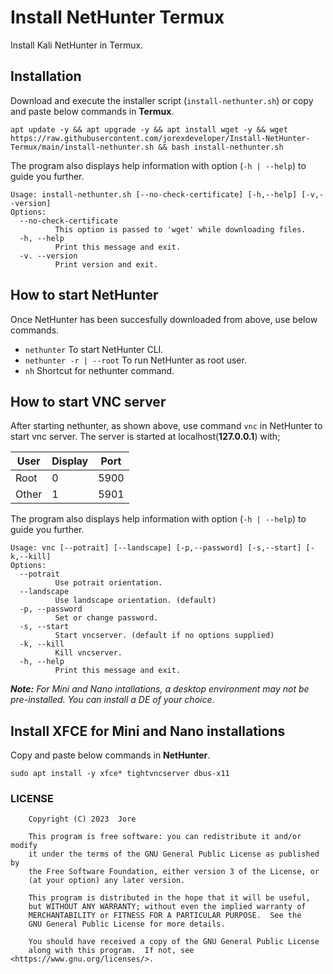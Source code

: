 # Install NetHunter Termux

Install Kali NetHunter in Termux.

## Installation

Download and execute the installer script (`install-nethunter.sh`) or copy and paste below commands in **Termux**.

```
apt update -y && apt upgrade -y && apt install wget -y && wget https://raw.githubusercontent.com/jorexdeveloper/Install-NetHunter-Termux/main/install-nethunter.sh && bash install-nethunter.sh
```

The program also displays help information with option (`-h | --help`) to guide you further.

```
Usage: install-nethunter.sh [--no-check-certificate] [-h,--help] [-v,--version]
Options:
  --no-check-certificate
          This option is passed to 'wget' while downloading files.
  -h, --help
          Print this message and exit.
  -v. --version
          Print version and exit.
```

## How to start NetHunter

Once NetHunter has been succesfully downloaded from above, use below commands.

 - `nethunter`              To start NetHunter CLI.
 - `nethunter -r | --root`  To run NetHunter as root user.
 - `nh`                     Shortcut for nethunter command.
 
## How to start VNC server

After starting nethunter, as shown above, use command `vnc` in NetHunter to start vnc server. The server is started at localhost(**127.0.0.1**) with;

| User  | Display | Port |
|-------|---------|------|
| Root  | 0       | 5900 |
| Other | 1       | 5901 |

The program also displays help information with option (`-h | --help`) to guide you further.

```
Usage: vnc [--potrait] [--landscape] [-p,--password] [-s,--start] [-k,--kill]
Options:
  --potrait
          Use potrait orientation.
  --landscape
          Use landscape orientation. (default)
  -p, --password
          Set or change password.
  -s, --start
          Start vncserver. (default if no options supplied)
  -k, --kill
          Kill vncserver.
  -h, --help
          Print this message and exit.
```

***Note:** For *Mini* and *Nano* intallations, a desktop environment may not be pre-installed. You can install a DE of your choice.*

## Install XFCE for Mini and Nano installations

Copy and paste below commands in **NetHunter**.

```
sudo apt install -y xfce* tightvncserver dbus-x11
```

### LICENSE

```
    Copyright (C) 2023  Jore

    This program is free software: you can redistribute it and/or modify
    it under the terms of the GNU General Public License as published by
    the Free Software Foundation, either version 3 of the License, or
    (at your option) any later version.

    This program is distributed in the hope that it will be useful,
    but WITHOUT ANY WARRANTY; without even the implied warranty of
    MERCHANTABILITY or FITNESS FOR A PARTICULAR PURPOSE.  See the
    GNU General Public License for more details.

    You should have received a copy of the GNU General Public License
    along with this program.  If not, see <https://www.gnu.org/licenses/>.
```
